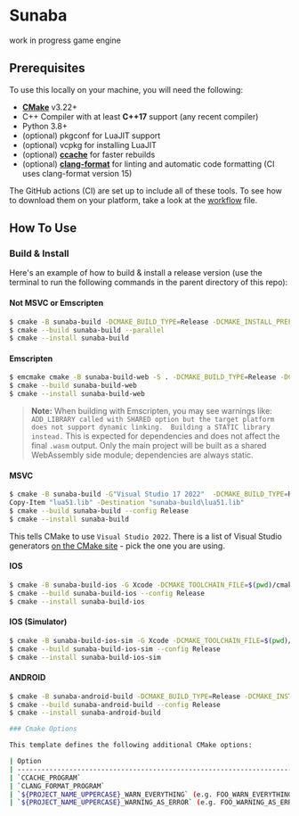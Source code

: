 # Sunaba

work in progress game engine

## Prerequisites

To use this locally on your machine, you will need the following:

- **[CMake](https://cmake.org/)** v3.22+
- C++ Compiler with at least **C++17** support (any recent compiler)
- Python 3.8+
- (optional) pkgconf for LuaJIT support
- (optional) vcpkg for installing LuaJIT
- (optional) **[ccache](https://ccache.dev/)** for faster rebuilds
- (optional) **[clang-format](https://clang.llvm.org/docs/ClangFormat.html)** for linting and automatic code formatting (CI uses clang-format version 15)

The GitHub actions (CI) are set up to include all of these tools. To see how to download them on your platform, take a look at the [workflow](.github/workflows/main.yml) file.

## How To Use

### Build & Install

Here's an example of how to build & install a release version (use the terminal to run the following commands in the parent directory of this repo):

#### Not MSVC or Emscripten

```sh
$ cmake -B sunaba-build -DCMAKE_BUILD_TYPE=Release -DCMAKE_INSTALL_PREFIX=sunaba-install sunaba
$ cmake --build sunaba-build --parallel
$ cmake --install sunaba-build
```

#### Emscripten

```sh
$ emcmake cmake -B sunaba-build-web -S . -DCMAKE_BUILD_TYPE=Release -DCMAKE_INSTALL_PREFIX=sunaba-install-web
$ cmake --build sunaba-build-web 
$ cmake --install sunaba-build-web
```

> **Note:**
> When building with Emscripten, you may see warnings like:
> `ADD_LIBRARY called with SHARED option but the target platform does not support dynamic linking.  Building a STATIC library instead.`
> This is expected for dependencies and does not affect the final `.wasm` output. Only the main project will be built as a shared WebAssembly side module; dependencies are always static.

#### MSVC

```sh
$ cmake -B sunaba-build -G"Visual Studio 17 2022"  -DCMAKE_BUILD_TYPE=Release -DCMAKE_INSTALL_PREFIX=sunaba-install sunaba
Copy-Item "lua51.lib" -Destination "sunaba-build\lua51.lib"
$ cmake --build sunaba-build --config Release
$ cmake --install sunaba-build
```

This tells CMake to use `Visual Studio 2022`. There is a list of Visual Studio generators [on the CMake site](https://cmake.org/cmake/help/latest/manual/cmake-generators.7.html#visual-studio-generators) - pick the one you are using.

#### IOS

```sh
$ cmake -B sunaba-build-ios -G Xcode -DCMAKE_TOOLCHAIN_FILE=$(pwd)/cmake/ios.toolchain.cmake -DPLATFORM=OS64 -DIPHONEOS_DEPLOYMENT_TARGET=18.5 -DCMAKE_BUILD_TYPE=Release -DCMAKE_INSTALL_PREFIX=sunaba-install-ios .
$ cmake --build sunaba-build-ios --config Release
$ cmake --install sunaba-build-ios
```

#### IOS (Simulator)

```sh
$ cmake -B sunaba-build-ios-sim -G Xcode -DCMAKE_TOOLCHAIN_FILE=$(pwd)/cmake/ios.toolchain.cmake -DPLATFORM=SIMULATORARM64 -DIPHONEOS_DEPLOYMENT_TARGET=18.5 -DCMAKE_BUILD_TYPE=Release -DCMAKE_INSTALL_PREFIX=sunaba-install-ios-sim .
$ cmake --build sunaba-build-ios-sim --config Release
$ cmake --install sunaba-build-ios-sim
```

#### ANDROID

```sh
$ cmake -B sunaba-android-build -DCMAKE_BUILD_TYPE=Release -DCMAKE_INSTALL_PREFIX=sunaba-android-install -DCMAKE_SYSTEM_NAME=Android -DCMAKE_ANDROID_NDK=/Users/lucasabbas/Library/Android/sdk/ndk/29.0.13599879 -DCMAKE_ANDROID_ARCH_ABI=arm64-v8a
$ cmake --build sunaba-android-build --config Release
$ cmake --install sunaba-android-build

### Cmake Options

This template defines the following additional CMake options:

| Option                                                                   | Description                                      | Default                                                                                                 |
| ------------------------------------------------------------------------ | ------------------------------------------------ | ------------------------------------------------------------------------------------------------------- |
| `CCACHE_PROGRAM`                                                         | Path to `ccache` for faster rebuilds             | This is automatically set **ON** if `ccache` is found. If you do not want to use it, set this to "".    |
| `CLANG_FORMAT_PROGRAM`                                                   | Path to `clang-format` for code formatting.      | This is automatically set **ON** if `clang-format` is on. If you do not want to use it, set this to "". |
| `${PROJECT_NAME_UPPERCASE}_WARN_EVERYTHING` (e.g. FOO_WARN_EVERYTHING)   | Turns on all warnings. (Not available for MSVC.) | **OFF** (too noisy, but can be useful sometimes)                                                        |
| `${PROJECT_NAME_UPPERCASE}_WARNING_AS_ERROR` (e.g. FOO_WARNING_AS_ERROR) | Turns warnings into errors.                      | **ON**                                                                                                  |
